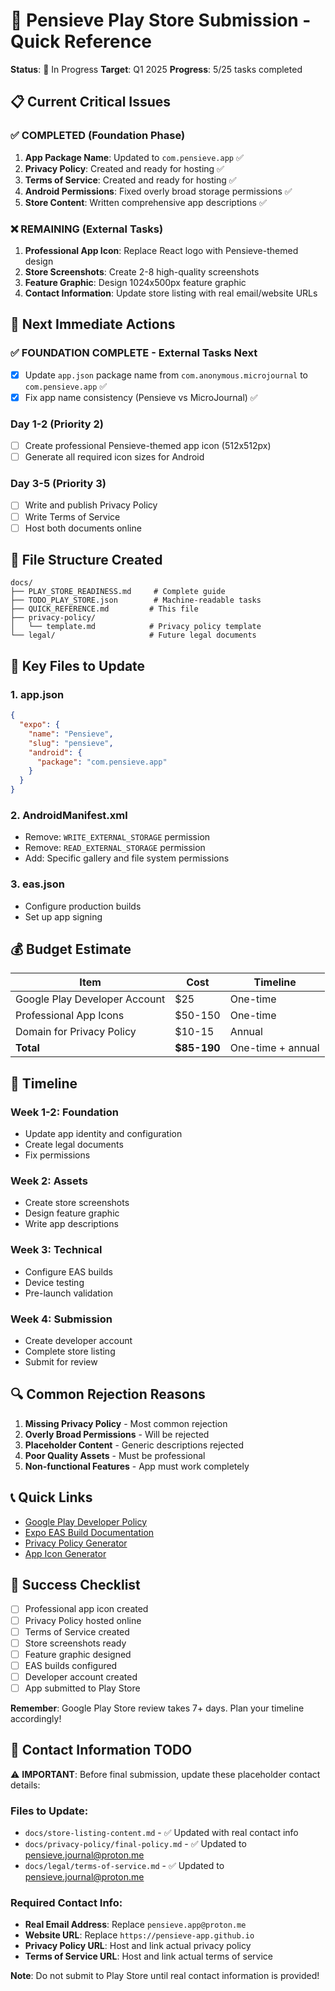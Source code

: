 # 🎯 Pensieve Play Store Submission - Quick Reference

**Status**: 🚧 In Progress
**Target**: Q1 2025
**Progress**: 5/25 tasks completed

## 📋 Current Critical Issues

### ✅ COMPLETED (Foundation Phase)
1. **App Package Name**: Updated to `com.pensieve.app` ✅
2. **Privacy Policy**: Created and ready for hosting ✅
3. **Terms of Service**: Created and ready for hosting ✅
4. **Android Permissions**: Fixed overly broad storage permissions ✅
5. **Store Content**: Written comprehensive app descriptions ✅

### ❌ REMAINING (External Tasks)
1. **Professional App Icon**: Replace React logo with Pensieve-themed design
2. **Store Screenshots**: Create 2-8 high-quality screenshots
3. **Feature Graphic**: Design 1024x500px feature graphic
4. **Contact Information**: Update store listing with real email/website URLs

## 🚀 Next Immediate Actions

### ✅ FOUNDATION COMPLETE - External Tasks Next
- [x] Update `app.json` package name from `com.anonymous.microjournal` to `com.pensieve.app` ✅
- [x] Fix app name consistency (Pensieve vs MicroJournal) ✅

### Day 1-2 (Priority 2)
- [ ] Create professional Pensieve-themed app icon (512x512px)
- [ ] Generate all required icon sizes for Android

### Day 3-5 (Priority 3)
- [ ] Write and publish Privacy Policy
- [ ] Write Terms of Service
- [ ] Host both documents online

## 📁 File Structure Created

```
docs/
├── PLAY_STORE_READINESS.md     # Complete guide
├── TODO_PLAY_STORE.json        # Machine-readable tasks
├── QUICK_REFERENCE.md         # This file
├── privacy-policy/
│   └── template.md            # Privacy policy template
└── legal/                     # Future legal documents
```

## 🔗 Key Files to Update

### 1. app.json
```json
{
  "expo": {
    "name": "Pensieve",
    "slug": "pensieve",
    "android": {
      "package": "com.pensieve.app"
    }
  }
}
```

### 2. AndroidManifest.xml
- Remove: `WRITE_EXTERNAL_STORAGE` permission
- Remove: `READ_EXTERNAL_STORAGE` permission
- Add: Specific gallery and file system permissions

### 3. eas.json
- Configure production builds
- Set up app signing

## 💰 Budget Estimate

| Item | Cost | Timeline |
|------|------|----------|
| Google Play Developer Account | $25 | One-time |
| Professional App Icons | $50-150 | One-time |
| Domain for Privacy Policy | $10-15 | Annual |
| **Total** | **$85-190** | One-time + annual |

## 📅 Timeline

### Week 1-2: Foundation
- Update app identity and configuration
- Create legal documents
- Fix permissions

### Week 2: Assets
- Create store screenshots
- Design feature graphic
- Write app descriptions

### Week 3: Technical
- Configure EAS builds
- Device testing
- Pre-launch validation

### Week 4: Submission
- Create developer account
- Complete store listing
- Submit for review

## 🔍 Common Rejection Reasons

1. **Missing Privacy Policy** - Most common rejection
2. **Overly Broad Permissions** - Will be rejected
3. **Placeholder Content** - Generic descriptions rejected
4. **Poor Quality Assets** - Must be professional
5. **Non-functional Features** - App must work completely

## 📞 Quick Links

- [Google Play Developer Policy](https://play.google.com/about/developer-content-policy/)
- [Expo EAS Build Documentation](https://docs.expo.dev/build/introduction/)
- [Privacy Policy Generator](https://www.privacypolicytemplate.net/)
- [App Icon Generator](https://appicon.co/)

## 🎯 Success Checklist

- [ ] Professional app icon created
- [ ] Privacy Policy hosted online
- [ ] Terms of Service created
- [ ] Store screenshots ready
- [ ] Feature graphic designed
- [ ] EAS builds configured
- [ ] Developer account created
- [ ] App submitted to Play Store

**Remember**: Google Play Store review takes 7+ days. Plan your timeline accordingly!

## 📧 Contact Information TODO

⚠️ **IMPORTANT**: Before final submission, update these placeholder contact details:

### Files to Update:
- `docs/store-listing-content.md` - ✅ Updated with real contact info
- `docs/privacy-policy/final-policy.md` - ✅ Updated to pensieve.journal@proton.me
- `docs/legal/terms-of-service.md` - ✅ Updated to pensieve.journal@proton.me

### Required Contact Info:
- **Real Email Address**: Replace `pensieve.app@proton.me`
- **Website URL**: Replace `https://pensieve-app.github.io`
- **Privacy Policy URL**: Host and link actual privacy policy
- **Terms of Service URL**: Host and link actual terms of service

**Note**: Do not submit to Play Store until real contact information is provided!
